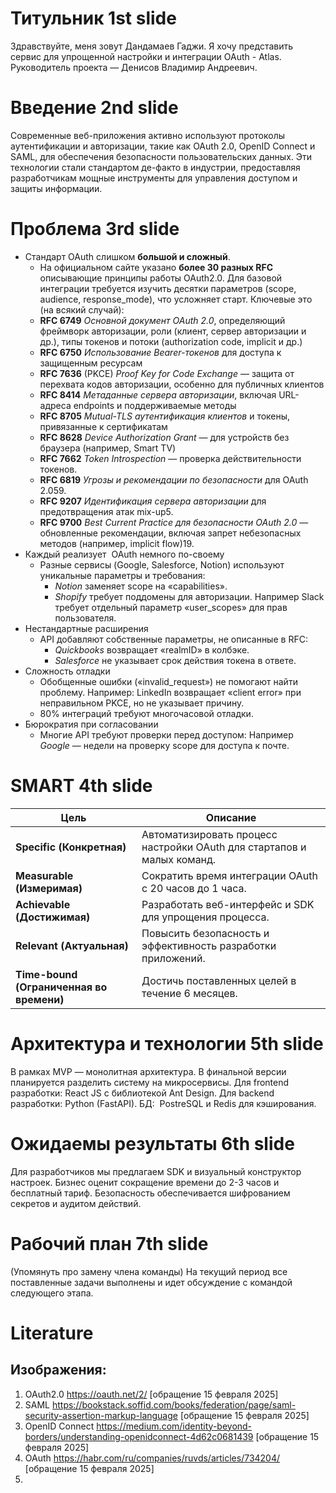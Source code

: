 # Титульник 1st slide 
Здравствуйте, меня зовут Дандамаев Гаджи. Я хочу представить сервис для упрощенной настройки и интеграции OAuth - Atlas. Руководитель проекта — Денисов Владимир Андреевич. 
# Введение 2nd slide 
Современные веб-приложения активно используют протоколы аутентификации и авторизации, такие как OAuth 2.0, OpenID Connect и SAML, для обеспечения безопасности пользовательских данных. Эти технологии стали стандартом де-факто в индустрии, предоставляя разработчикам мощные инструменты для управления доступом и защиты информации.
# Проблема 3rd slide
- Стандарт OAuth слишком **большой и сложный**. 
	- На официальном сайте указано **более 30 разных RFC** описывающие принципы работы OAuth2.0. Для базовой интеграции требуется изучить десятки параметров (scope, audience, response_mode), что усложняет старт.
	Ключевые это (на всякий случай):
	- **RFC 6749** _Основной документ OAuth 2.0_, определяющий фреймворк авторизации, роли (клиент, сервер авторизации и др.), типы токенов и потоки (authorization code, implicit и др.)
	- **RFC 6750** _Использование Bearer-токенов_ для доступа к защищенным ресурсам
	- **RFC 7636** (PKCE) _Proof Key for Code Exchange_ — защита от перехвата кодов авторизации, особенно для публичных клиентов
	- **RFC 8414**  _Метаданные сервера авторизации_, включая URL-адреса endpoints и поддерживаемые методы
	- **RFC 8705** _Mutual-TLS аутентификация клиентов_ и токены, привязанные к сертификатам
	- **RFC 8628** _Device Authorization Grant_ — для устройств без браузера (например, Smart TV)
	- **RFC 7662** _Token Introspection_ — проверка действительности токенов.
	- **RFC 6819** _Угрозы и рекомендации по безопасности_ для OAuth 2.059.
	- **RFC 9207** _Идентификация сервера авторизации_ для предотвращения атак mix-up5.
    - **RFC 9700** _Best Current Practice для безопасности OAuth 2.0_ — обновленные рекомендации, включая запрет небезопасных методов (например, implicit flow)19.
- Каждый реализует  OAuth немного по-своему
	- Разные сервисы (Google, Salesforce, Notion) используют уникальные параметры и требования:
	    - _Notion_ заменяет scope на «capabilities».
	    - _Shopify_ требует поддомены для авторизации.
	Например Slack требует отдельный параметр «user_scopes» для прав пользователя.
- Нестандартные расширения
	- API добавляют собственные параметры, не описанные в RFC:
	    - _Quickbooks_ возвращает «realmID» в колбэке.
	    - _Salesforce_ не указывает срок действия токена в ответе.
- Сложность отладки
	- Обобщенные ошибки («invalid_request») не помогают найти проблему.
		Например: LinkedIn возвращает «client error» при неправильном PKCE, но не указывает причину.
	- 80% интеграций требуют многочасовой отладки.
- Бюрократия при согласовании
	- Многие API требуют проверки перед доступом:
	    Например _Google_ — недели на проверку scope для доступа к почте.
# SMART 4th slide

| **Цель**                                 | **Описание**                                                           |
| ---------------------------------------- | ---------------------------------------------------------------------- |
| **Specific (Конкретная)**                | Автоматизировать процесс настройки OAuth для стартапов и малых команд. |
| **Measurable (Измеримая)**               | Сократить время интеграции OAuth с 20 часов до 1 часа.                 |
| **Achievable (Достижимая)**              | Разработать веб-интерфейс и SDK для упрощения процесса.                |
| **Relevant (Актуальная)**                | Повысить безопасность и эффективность разработки приложений.           |
| **Time-bound (Ограниченная во времени)** | Достичь поставленных целей в течение 6 месяцев.                        |
# Архитектура и технологии 5th slide
В рамках MVP — монолитная архитектура. В финальной версии планируется разделить систему на микросервисы.
Для frontend разработки: React JS с библиотекой Ant Design.
Для backend разработки: Python (FastAPI).
БД:  PostreSQL и Redis для кэширования.

# Ожидаемы результаты 6th slide
Для разработчиков мы предлагаем SDK и визуальный конструктор настроек. Бизнес оценит сокращение времени до 2-3 часов и бесплатный тариф. Безопасность обеспечивается шифрованием секретов и аудитом действий.
# Рабочий план 7th slide
(Упомянуть про замену члена команды) На текущий период все поставленные задачи выполнены и идет обсуждение с командой следующего этапа.

# Literature 
## Изображения:
1. OAuth2.0 https://oauth.net/2/ [обращение 15 февраля 2025]
2. SAML https://bookstack.soffid.com/books/federation/page/saml-security-assertion-markup-language [обращение 15 февраля 2025]
3. OpenID Connect  https://medium.com/identity-beyond-borders/understanding-openidconnect-4d62c0681439 [обращение 15 февраля 2025]
4. OAuth https://habr.com/ru/companies/ruvds/articles/734204/ [обращение 15 февраля 2025]
5. 